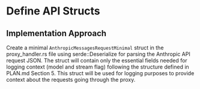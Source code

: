 # Define API Structs

## Implementation Approach
Create a minimal `AnthropicMessagesRequestMinimal` struct in the proxy_handler.rs file using serde::Deserialize for parsing the Anthropic API request JSON. The struct will contain only the essential fields needed for logging context (model and stream flag) following the structure defined in PLAN.md Section 5. This struct will be used for logging purposes to provide context about the requests going through the proxy.